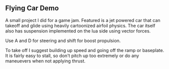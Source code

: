 ## Flying Car Demo

A small project I did for a game jam. Featured is a jet powered car that can takeoff and glide using heavily cartoonized airfoil physics.
The car itself also has suspension implemented on the lua side using vector forces.

Use A and D for steering and shift for boost propulsion.

To take off I suggest building up speed and going off the ramp or baseplate. It is fairly easy to stall, so don't pitch up too extremely or do any maneuevers when not
applying thrust.
